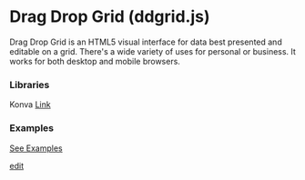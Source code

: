 # Drag Drop Grid (ddgrid.js)
Drag Drop Grid is an HTML5 visual interface for data best presented and editable on a grid. There's a wide variety of uses for personal or business. It works for both desktop and mobile browsers.

### Libraries
Konva [Link](https://konvajs.github.io/)

### Examples
[See Examples](https://firemuse.github.io/DragDropGrid/examples)



[edit](https://github.com/FireMuse/DragDropGrid/edit/master/README.md)

